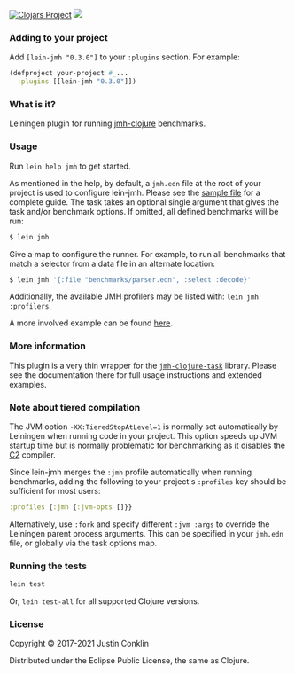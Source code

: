 [![Clojars Project](https://img.shields.io/clojars/v/lein-jmh.svg)](https://clojars.org/lein-jmh)
[![](https://github.com/jgpc42/lein-jmh/workflows/Test%20runner/badge.svg)][ci]

### Adding to your project

Add `[lein-jmh "0.3.0"]` to your `:plugins` section. For example:

```clojure
(defproject your-project #_...
  :plugins [[lein-jmh "0.3.0"]])
```

### What is it?

Leiningen plugin for running [jmh-clojure][jmh-clj] benchmarks.

### Usage

Run `lein help jmh` to get started.

As mentioned in the help, by default, a `jmh.edn` file at the root of your project is used to configure lein-jmh. Please see the [sample file][sample] for a complete guide. The task takes an optional single argument that gives the task and/or benchmark options. If omitted, all defined benchmarks will be run:

```bash
$ lein jmh
```

Give a map to configure the runner. For example, to run all benchmarks that match a selector from a data file in an alternate location:

```bash
$ lein jmh '{:file "benchmarks/parser.edn", :select :decode}'
```

Additionally, the available JMH profilers may be listed with: `lein jmh :profilers`.

A more involved example can be found [here][async].

### More information

This plugin is a very thin wrapper for the [`jmh-clojure-task`][task] library. Please see the documentation there for full usage instructions and extended examples.

### Note about tiered compilation

The JVM option `-XX:TieredStopAtLevel=1` is normally set automatically by Leiningen when running code in your project. This option speeds up JVM startup time but is normally problematic for benchmarking as it disables the [C2][c2] compiler.

Since lein-jmh merges the `:jmh` profile automatically when running benchmarks, adding the following to your project's `:profiles` key should be sufficient for most users:

```clojure
:profiles {:jmh {:jvm-opts []}}
```

Alternatively, use `:fork` and specify different `:jvm :args` to override the Leiningen parent process arguments. This can be specified in your `jmh.edn` file, or globally via the task options map.

### Running the tests

```bash
lein test
```

Or, `lein test-all` for all supported Clojure versions.

### License

Copyright © 2017-2021 Justin Conklin

Distributed under the Eclipse Public License, the same as Clojure.



[async]:    https://gist.github.com/jgpc42/a694c8b4255ed332dac38428bd4e0546
[c2]:       http://openjdk.java.net/groups/hotspot/docs/HotSpotGlossary.html
[ci]:       https://github.com/jgpc42/lein-jmh/blob/master/.github/workflows/test.yml
[jmh-clj]:  https://github.com/jgpc42/jmh-clojure
[sample]:   https://github.com/jgpc42/jmh-clojure/blob/master/resources/sample.jmh.edn
[task]:     https://github.com/jgpc42/jmh-clojure-task
